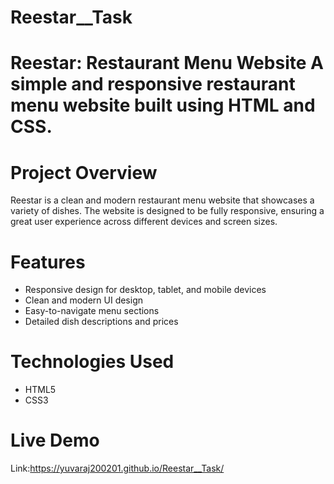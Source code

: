 # Reestar__Task
# Reestar: Restaurant Menu Website  A simple and responsive restaurant menu website built using HTML and CSS.

# Project Overview
Reestar is a clean and modern restaurant menu website that showcases a variety of dishes. The website is designed to be fully responsive, ensuring a great user experience across different devices and screen sizes.

# Features
- Responsive design for desktop, tablet, and mobile devices
- Clean and modern UI design
- Easy-to-navigate menu sections
- Detailed dish descriptions and prices

# Technologies Used
- HTML5
- CSS3

# Live Demo
Link:https://yuvaraj200201.github.io/Reestar__Task/

